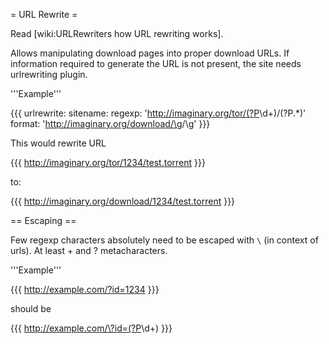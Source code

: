 = URL Rewrite =

Read [wiki:URLRewriters how URL rewriting works].

Allows manipulating download pages into proper download URLs. If information required to generate the URL is not present, the site needs urlrewriting plugin.

'''Example'''

{{{
urlrewrite:
  sitename:
    regexp: 'http://imaginary.org/tor/(?P<id>\d+)/(?P<name>.*)'
    format: 'http://imaginary.org/download/\g<id>/\g<name>'
}}}

This would rewrite URL

{{{
http://imaginary.org/tor/1234/test.torrent
}}}

to:

{{{
http://imaginary.org/download/1234/test.torrent
}}}

== Escaping ==

Few regexp characters absolutely need to be escaped with `\` (in context of urls). At least + and ? metacharacters.

'''Example'''

{{{
http://example.com/?id=1234
}}}

should be

{{{
http://example.com/\?id=(?P<id>\d+)
}}}
